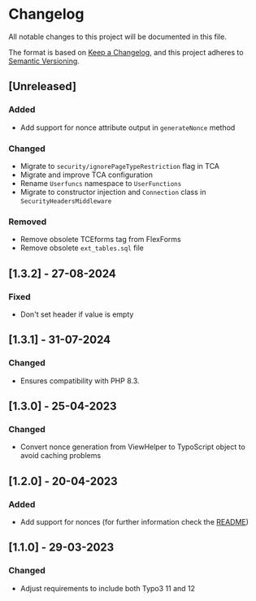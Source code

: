 # Changelog

All notable changes to this project will be documented in this file.

The format is based on [Keep a Changelog](https://keepachangelog.com/en/1.0.0/),
and this project adheres to [Semantic Versioning](https://semver.org/spec/v2.0.0.html).

## [Unreleased]

### Added
- Add support for nonce attribute output in `generateNonce` method

### Changed
- Migrate to `security/ignorePageTypeRestriction` flag in TCA
- Migrate and improve TCA configuration
- Rename `Userfuncs` namespace to `UserFunctions`
- Migrate to constructor injection and `Connection` class in `SecurityHeadersMiddleware`

### Removed
- Remove obsolete TCEforms tag from FlexForms
- Remove obsolete `ext_tables.sql` file

## [1.3.2] - 27-08-2024

### Fixed
- Don't set header if value is empty

## [1.3.1] - 31-07-2024

### Changed
- Ensures compatibility with PHP 8.3.

## [1.3.0] - 25-04-2023

### Changed
- Convert nonce generation from ViewHelper to TypoScript object to avoid caching problems

## [1.2.0] - 20-04-2023

### Added
- Add support for nonces (for further information check the [README](README.md))

## [1.1.0] - 29-03-2023

### Changed
- Adjust requirements to include both Typo3 11 and 12
